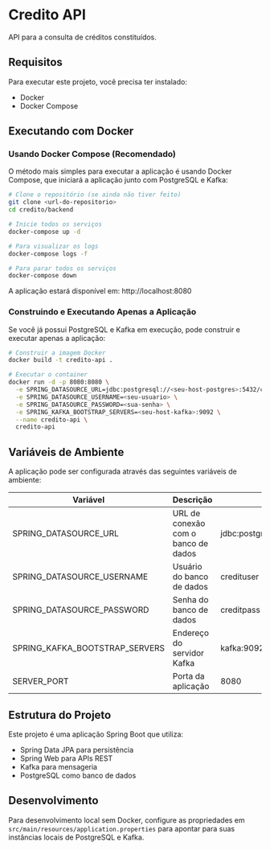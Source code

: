 # Credito API

API para a consulta de créditos constituídos.

## Requisitos

Para executar este projeto, você precisa ter instalado:

- Docker
- Docker Compose

## Executando com Docker

### Usando Docker Compose (Recomendado)

O método mais simples para executar a aplicação é usando Docker Compose, que iniciará a aplicação junto com PostgreSQL e Kafka:

```bash
# Clone o repositório (se ainda não tiver feito)
git clone <url-do-repositorio>
cd credito/backend

# Inicie todos os serviços
docker-compose up -d

# Para visualizar os logs
docker-compose logs -f

# Para parar todos os serviços
docker-compose down
```

A aplicação estará disponível em: http://localhost:8080

### Construindo e Executando Apenas a Aplicação

Se você já possui PostgreSQL e Kafka em execução, pode construir e executar apenas a aplicação:

```bash
# Construir a imagem Docker
docker build -t credito-api .

# Executar o container
docker run -d -p 8080:8080 \
  -e SPRING_DATASOURCE_URL=jdbc:postgresql://<seu-host-postgres>:5432/creditdb \
  -e SPRING_DATASOURCE_USERNAME=<seu-usuario> \
  -e SPRING_DATASOURCE_PASSWORD=<sua-senha> \
  -e SPRING_KAFKA_BOOTSTRAP_SERVERS=<seu-host-kafka>:9092 \
  --name credito-api \
  credito-api
```

## Variáveis de Ambiente

A aplicação pode ser configurada através das seguintes variáveis de ambiente:

| Variável | Descrição | Valor Padrão |
|----------|-----------|--------------|
| SPRING_DATASOURCE_URL | URL de conexão com o banco de dados | jdbc:postgresql://postgres:5432/creditdb |
| SPRING_DATASOURCE_USERNAME | Usuário do banco de dados | credituser |
| SPRING_DATASOURCE_PASSWORD | Senha do banco de dados | creditpass |
| SPRING_KAFKA_BOOTSTRAP_SERVERS | Endereço do servidor Kafka | kafka:9092 |
| SERVER_PORT | Porta da aplicação | 8080 |

## Estrutura do Projeto

Este projeto é uma aplicação Spring Boot que utiliza:

- Spring Data JPA para persistência
- Spring Web para APIs REST
- Kafka para mensageria
- PostgreSQL como banco de dados

## Desenvolvimento

Para desenvolvimento local sem Docker, configure as propriedades em `src/main/resources/application.properties` para apontar para suas instâncias locais de PostgreSQL e Kafka.